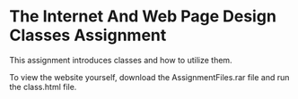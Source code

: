 # The Internet And Web Page Design Classes Assignment
This assignment introduces classes and how to utilize them.

To view the website yourself, download the AssignmentFiles.rar file and run the class.html file.
